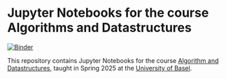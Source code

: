 # Jupyter Notebooks for the course Algorithms and Datastructures

[![Binder](https://mybinder.org/badge_logo.svg)](https://mybinder.org/v2/gh/aibasel-teaching/ads-notebooks/main)

This repository contains Jupyter Notebooks for the course [Algorithm and Datastructures](https://dmi.unibas.ch/de/studium/computer-science-informatik/lehrangebot-fs25/10906-main-lecture-algorithms-and-data-structures/), 
taught in Spring 2025 at the [University of Basel](https://www.unibas.ch/).
